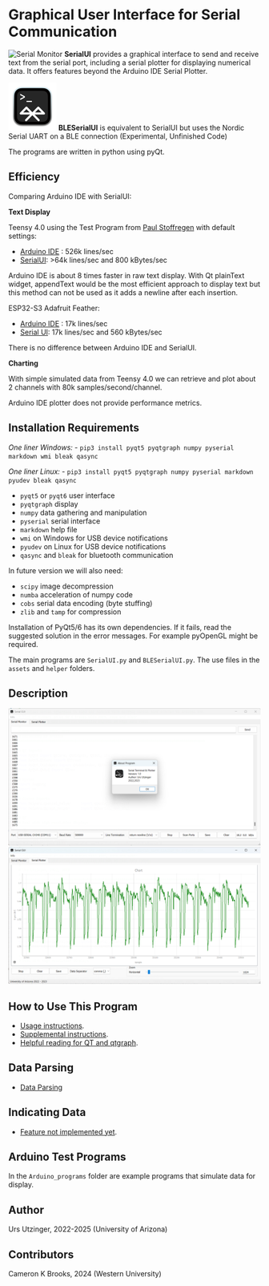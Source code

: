 # Graphical User Interface for Serial Communication

![Serial Monitor](assets/serial_96.png)
**SerialUI** provides a graphical interface to send and receive text from the serial port, including a serial plotter for displaying numerical data. It offers features beyond the Arduino IDE Serial Plotter. 

![BLE Serial Monitor](assets/BLE_96.png)
**BLESerialUI** is equivalent to SerialUI but uses the Nordic Serial UART on a BLE connection (Experimental, Unfinished Code)

The programs are written in python using pyQt. 

## Efficiency

Comparing Arduino IDE with SerialUI:

**Text Display**

Teensy 4.0 using the Test Program from [Paul Stoffregen](https://github.com/PaulStoffregen/USB-Serial-Print-Speed-Test/blob/master/usb_serial_print_speed.ino) with default settings:

- [Arduino IDE](https://www.pjrc.com/improving-arduino-serial-monitor-performance/) : 526k lines/sec
- [SerialUI](https://github.com/uutzinger/SerialUI): >64k lines/sec and 800 kBytes/sec

Arduino IDE is about 8 times faster in raw text display. With Qt plainText widget, appendText would be the most efficient approach to display text but this method can not be used as it adds a newline after each insertion.

ESP32-S3 Adafruit Feather:

- [Arduino IDE](https://www.pjrc.com/improving-arduino-serial-monitor-performance/) : 17k lines/sec
- [Serial UI](https://github.com/uutzinger/SerialUI): 17k lines/sec and 560 kBytes/sec

There is no difference between Arduino IDE and SerialUI.

**Charting**

With simple simulated data from Teensy 4.0 we can retrieve and plot about 2 channels with 80k samples/second/channel.

Arduino IDE plotter does not provide performance metrics.

## Installation Requirements
*One liner Windows:* 
    - `pip3 install pyqt5 pyqtgraph numpy pyserial markdown wmi bleak qasync`

*One liner Linux:* 
    - `pip3 install pyqt5 pyqtgraph numpy pyserial markdown pyudev bleak qasync`

- `pyqt5` or `pyqt6` user interface
- `pyqtgraph` display
- `numpy` data gathering and manipulation
- `pyserial` serial interface
- `markdown` help file
- `wmi` on Windows for USB device notifications
- `pyudev` on Linux  for USB device notifications
- `qasync` and `bleak` for bluetooth communication

In future version we will also need:

- `scipy` image decompression
- `numba` acceleration of numpy code
- `cobs` serial data encoding (byte stuffing)
- `zlib` and `tamp` for compression 

Installation of PyQt5/6 has its own dependencies. If it fails, read the suggested solution in the error messages.
For example pyOpenGL might be required.

The main programs are `SerialUI.py` and `BLESerialUI.py`. The use files in the `assets` and `helper` folders.

## Description
<img src="docs/SerialMonitor.png" alt="Serial Monitor" width="600"/>
<img src="docs/SerialPlotter.png" alt="Serial Plotter" width="600"/>

## How to Use This Program
- [Usage instructions](docs/Instructions.md).
- [Supplemental instructions](docs/Supplementalinstructions.md).
- [Helpful reading for QT and qtgraph](docs/Helpful_readings.md).

## Data Parsing
- [Data Parsing](docs/Dataparsing.md)

## Indicating Data
- [Feature not implemented yet](docs/Indicating.md).

## Arduino Test Programs
In the `Arduino_programs` folder are example programs that simulate data for display.

## Author
Urs Utzinger, 2022-2025 (University of Arizona)

## Contributors
Cameron K Brooks, 2024 (Western University)